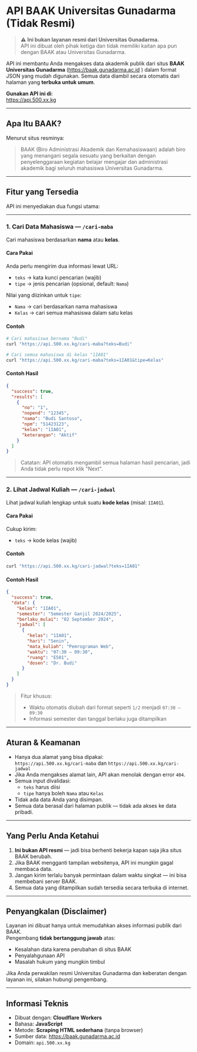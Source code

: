 # API BAAK Universitas Gunadarma (Tidak Resmi)

> ⚠️ **Ini bukan layanan resmi dari Universitas Gunadarma.**  
> API ini dibuat oleh pihak ketiga dan tidak memiliki kaitan apa pun dengan BAAK atau Universitas Gunadarma.

API ini membantu Anda mengakses data akademik publik dari situs **BAAK Universitas Gunadarma** (https://baak.gunadarma.ac.id ) dalam format JSON yang mudah digunakan. Semua data diambil secara otomatis dari halaman yang **terbuka untuk umum**.

**Gunakan API ini di**:  
https://api.500.xx.kg 

---

## Apa Itu BAAK?

Menurut situs resminya:

> BAAK (Biro Administrasi Akademik dan Kemahasiswaan) adalah biro yang menangani segala sesuatu yang berkaitan dengan penyelenggaraan kegiatan belajar mengajar dan administrasi akademik bagi seluruh mahasiswa Universitas Gunadarma.

---

## Fitur yang Tersedia

API ini menyediakan dua fungsi utama:

---

### 1. Cari Data Mahasiswa — `/cari-maba`

Cari mahasiswa berdasarkan **nama** atau **kelas**.

#### Cara Pakai

Anda perlu mengirim dua informasi lewat URL:

- `teks` → kata kunci pencarian (wajib)
- `tipe` → jenis pencarian (opsional, default: `Nama`)

Nilai yang diizinkan untuk `tipe`:
- `Nama` → cari berdasarkan nama mahasiswa
- `Kelas` → cari semua mahasiswa dalam satu kelas

#### Contoh

```bash
# Cari mahasiswa bernama "Budi"
curl "https://api.500.xx.kg/cari-maba?teks=Budi"

# Cari semua mahasiswa di kelas "1IA01"
curl "https://api.500.xx.kg/cari-maba?teks=1IA01&tipe=Kelas"
```

#### Contoh Hasil

```json
{
  "success": true,
  "results": [
    {
      "no": "1",
      "nopend": "12345",
      "nama": "Budi Santoso",
      "npm": "51423123",
      "kelas": "1IA01",
      "keterangan": "Aktif"
    }
  ]
}
```

> Catatan: API otomatis mengambil semua halaman hasil pencarian, jadi Anda tidak perlu repot klik "Next".

---

### 2. Lihat Jadwal Kuliah — `/cari-jadwal`

Lihat jadwal kuliah lengkap untuk suatu **kode kelas** (misal: `1IA01`).

#### Cara Pakai

Cukup kirim:
- `teks` → kode kelas (wajib)

#### Contoh

```bash
curl "https://api.500.xx.kg/cari-jadwal?teks=1IA01"
```

#### Contoh Hasil

```json
{
  "success": true,
  "data": {
    "kelas": "1IA01",
    "semester": "Semester Ganjil 2024/2025",
    "berlaku_mulai": "02 September 2024",
    "jadwal": [
      {
        "kelas": "1IA01",
        "hari": "Senin",
        "mata_kuliah": "Pemrograman Web",
        "waktu": "07:30 – 09:30",
        "ruang": "E501",
        "dosen": "Dr. Budi"
      }
    ]
  }
}
```

> Fitur khusus:  
> - Waktu otomatis diubah dari format seperti `1/2` menjadi `07:30 – 09:30`  
> - Informasi semester dan tanggal berlaku juga ditampilkan

---

## Aturan & Keamanan

- Hanya dua alamat yang bisa dipakai:  
  ` https://api.500.xx.kg/cari-maba ` dan `https://api.500.xx.kg/cari-jadwal `
- Jika Anda mengakses alamat lain, API akan menolak dengan error `404`.
- Semua input divalidasi:
  - `teks` harus diisi
  - `tipe` hanya boleh `Nama` atau `Kelas`
- Tidak ada data Anda yang disimpan.
- Semua data berasal dari halaman publik — tidak ada akses ke data pribadi.

---

## Yang Perlu Anda Ketahui

1. **Ini bukan API resmi** — jadi bisa berhenti bekerja kapan saja jika situs BAAK berubah.
2. Jika BAAK mengganti tampilan websitenya, API ini mungkin gagal membaca data.
3. Jangan kirim terlalu banyak permintaan dalam waktu singkat — ini bisa membebani server BAAK.
4. Semua data yang ditampilkan sudah tersedia secara terbuka di internet.

---

## Penyangkalan (Disclaimer)

Layanan ini dibuat hanya untuk memudahkan akses informasi publik dari BAAK.  
Pengembang **tidak bertanggung jawab** atas:
- Kesalahan data karena perubahan di situs BAAK
- Penyalahgunaan API
- Masalah hukum yang mungkin timbul

Jika Anda perwakilan resmi Universitas Gunadarma dan keberatan dengan layanan ini, silakan hubungi pengembang.

---

## Informasi Teknis

- Dibuat dengan: **Cloudflare Workers**
- Bahasa: **JavaScript**
- Metode: **Scraping HTML sederhana** (tanpa browser)
- Sumber data: https://baak.gunadarma.ac.id 
- Domain: `api.500.xx.kg`
